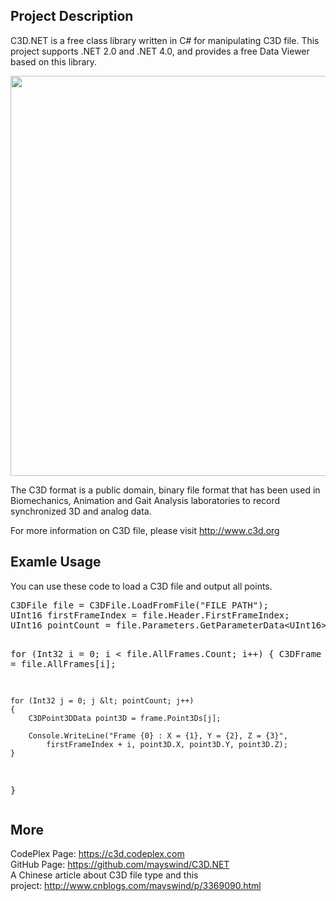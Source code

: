 <h2><strong>Project Description</strong></h2>
<p>C3D.NET is a free class library written in C# for manipulating C3D file. This project supports .NET 2.0 and .NET 4.0, and provides a free Data Viewer based on this library.</p>
<p><img src="http://download-codeplex.sec.s-msft.com/Download?ProjectName=c3d&DownloadId=757078" alt="" width="640" /></p>
<p>The C3D format is a public domain, binary file format that has been used in Biomechanics, Animation and Gait Analysis laboratories to record synchronized 3D and analog data.</p>
<p>For more information on C3D file, please visit <a href="http://www.c3d.org" target="_blank"> http://www.c3d.org</a></p>
<h2><strong>Examle Usage</strong></h2>
<p>You can use these code to load a C3D file and output all points.</p>
<pre>C3DFile file = C3DFile.LoadFromFile("FILE PATH");
UInt16 firstFrameIndex = file.Header.FirstFrameIndex;
UInt16 pointCount = file.Parameters.GetParameterData&lt;UInt16&gt;("POINT:USED");

for (Int32 i = 0; i &lt; file.AllFrames.Count; i++)
{
    C3DFrame frame = file.AllFrames[i];

    for (Int32 j = 0; j &lt; pointCount; j++)
    {
        C3DPoint3DData point3D = frame.Point3Ds[j];

        Console.WriteLine("Frame {0} : X = {1}, Y = {2}, Z = {3}",
            firstFrameIndex + i, point3D.X, point3D.Y, point3D.Z);
    }
}</pre>
<h2><strong>More</strong></h2>
<p>CodePlex Page:&nbsp;<a href="https://c3d.codeplex.com" target="_blank">https://c3d.codeplex.com</a><br />
GitHub Page:&nbsp;<a href="https://github.com/mayswind/C3D.NET" target="_blank">https://github.com/mayswind/C3D.NET</a><br />
A Chinese article about C3D file type and this project:&nbsp;<a href="http://www.cnblogs.com/mayswind/p/3369090.html" target="_blank">http://www.cnblogs.com/mayswind/p/3369090.html</a></p>
